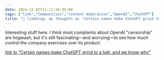 ```yaml
---
date: 2024-12-02T21:11:56-05:00
tags: ["link","Communities","content moderation","OpenAI","ChatGPT"]
title: "🔗 linkblog: my thoughts on 'Certain names make ChatGPT grind to a halt, and we know why'"
---
```

Interesting stuff here. I think most complaints about OpenAI "censorship" are hogwash, but it's still fascinating—and worrying—to see how much control the company exercises over its product.

[link to "Certain names make ChatGPT grind to a halt, and we know why"](https://arstechnica.com/information-technology/2024/12/certain-names-make-chatgpt-grind-to-a-halt-and-we-know-why/)